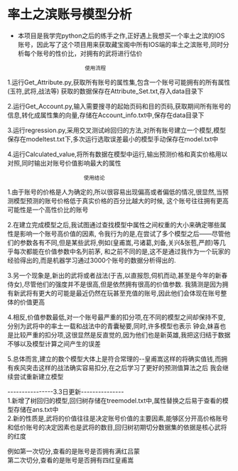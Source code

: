 # 率土之滨账号模型分析
-   本项目是我学完python之后的练手之作,正好遇上我想买一个率土之滨的IOS
账号，因此写了这个项目用来获取藏宝阁中所有IOS端的率土之滨账号,同时分析每个账号的性价比，对拥有的武将进行估价


                             使用流程   
1.运行Get_Attribute.py,获取所有账号的属性集,包含一个账号可能拥有的所有属性(玉符,武将,战法等)
获取的数据保存在Attribute_Set.txt,存入data目录下   

2.运行Get_Account.py,输入需要搜寻的起始页码和目的页码,获取期间所有账号的信息,转化成属性集的向量,存储在Account_info.txt中,保存在data目录下  

3.运行regression.py,采用交叉测试岭回归的方法,对所有账号建立一个模型,模型保存在modeltest.txt下,多次运行选取误差最小的模型手动保存在model.txt中  

4.运行Calculated_value,将所有数据在模型中运行,输出预测价格和真实价格用以对照,同时输出对账号价值影响最大的属性

                            使用结论  
1.由于账号的价格是人为确定的,所以很容易出现偏高或者偏低的情况,很显然,当预测模型预测的账号价格低于真实价格的百分比越大的时候,
这个账号往往拥有更高可能性是一个高性价比的账号  

2.在建立完成模型之后,我试图通过查找模型中属性之间权重的大小来确定哪些属性是影响一个账号高价值的因素,
令我行为的是,在尝试了多个模型之后——尽管他们的参数各有不同,但是某些武将,例如(皇甫嵩,弓诸葛,刘备,关兴&张苞,严颜)等几乎每次都能在价值参数中名列前茅,
和之前不同的是,这不是通过我作为一个玩家的经验得出的,而是机器学习通过3000个账号的数据分析得出的.  

3.另一个现象是,新出的武将或者战法(于吉,以直报怨,伺机而动,甚至是今年的新春侍女),尽管他们的强度并不是很高,但是依然拥有很高的价值参数.
我猜测是因为拥有新武将有更大的可能是最近仍然在玩甚至充值的账号,因此他们会体现在账号整体的价值更高  

4.相反,价值参数最低,对一个账号最严重的扣分项,在不同的模型之间却保持不变,分别为武将中的率土一载和战法中的青囊秘要,同时,许多模型也表示
钟会,妹喜也是比较严重的扣分项,这很显然是反直觉的,因为他们也是新英雄,我把这归结于数据不够以及模型计算之间产生的误差  

5.总体而言,建立的数个模型大体上是符合常理的--皇甫嵩这样的将确实值钱,而拥有疾风突击这样的战法确实容易扣分,在之后学习了更好的预测值算法之后
我会继续尝试重新建立模型

----------------3.3日更新---------------  
1.新增了树回归的模型,回归树存储在treemodel.txt中,属性替换之后易于查看的模型存储在ans.txt中  
2.新的性质是,武将的价值往往是决定账号价值的主要因素,能够区分开高价格账号和低价账号的决定因素也是武将的数目,回归树初期切分数据集的依据是核心武将的红度  

例如第一次切分,查看的是账号是否拥有满红吕蒙  
第二次切分,查看的是账号是否拥有四红皇甫嵩